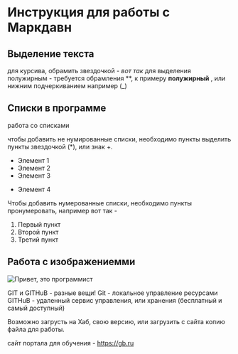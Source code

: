 # Инструкция для работы с Маркдавн

## Выделение текста

для курсива, обрамить звездочкой - *вот так*
для выделения полужирным - требуется обрамления **, к примеру **полужирный** , или нижним подчеркиванием например (_)

## Списки в программе

работа со списками

чтобы добавить не нумированные списки, необходимо пункты выделить пункты звездочкой (*), или знак +.
* Элемент 1
* Элемент 2
* Элемент 3
+ Элемент 4

Чтобы добавить нумерованные списки, необходимо пункты пронумеровать, например вот так - 
1. Первый пункт
2. Второй пункт
3. Третий пункт

## Работа с изображениемми

![Привет, это программист](pikch.jpg)

GIT и GITHuB - разные вещи!
Git - локальное управление ресурсами
GITHuB - удаленный сервис управления, или хранения (бесплатный и самый доступный)

Возможно загрусть на Хаб, свою версию, или загрузить с сайта копию файла для работы.



сайт портала для обучения - https://gb.ru